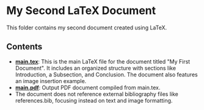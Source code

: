 # My Second LaTeX Document
This folder contains my second document created using LaTeX.

## Contents
- **[main.tex](main.tex)**: This is the main LaTeX file for the document titled "My First Document". It includes an organized structure with sections like Introduction, a Subsection, and Conclusion. The document also features an image insertion example.
- **[main.pdf](main.pdf)**: Output PDF document compiled from main.tex.
- The document does not reference external bibliography files like references.bib, focusing instead on text and image formatting.